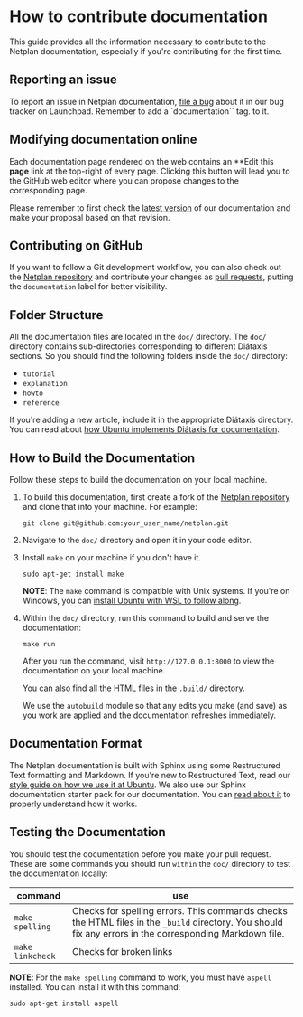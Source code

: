 # How to contribute documentation
This guide provides all the information necessary to contribute to the Netplan documentation, especially if you're contributing for the first time.

## Reporting an issue

To report an issue in Netplan documentation, [file a bug](https://bugs.launchpad.net/netplan/+filebug?field.tags=documentation) about it in our bug tracker on Launchpad. Remember to add a `documentation`` tag.
to it.

## Modifying documentation online

Each documentation page rendered on the web contains an **Edit this **page** link at the top-right of every page. Clicking this button will lead you to the GitHub
web editor where you can propose changes to the corresponding page.

Please remember to first check the [latest version](https://netplan.readthedocs.io/en/latest/)
of our documentation and make your proposal based on that revision.

## Contributing on GitHub

If you want to follow a Git development workflow, you can also check out the
[Netplan repository](https://github.com/canonical/netplan) and contribute your
changes as [pull requests](https://github.com/canonical/netplan/pulls), putting
the `documentation` label for better visibility.

## Folder Structure
All the documentation files are located in the `doc/` directory. The `doc/` directory contains sub-directories corresponding to different Diátaxis sections. So you should find the following folders inside the `doc/` directory:
* `tutorial`
* `explanation`
* `howto`
* `reference`

If you're adding a new article, include it in the appropriate Diátaxis directory. You can read about [how Ubuntu implements Diátaxis for documentation](https://ubuntu.com/blog/diataxis-a-new-foundation-for-canonical-documentation).

## How to Build the Documentation
Follow these steps to build the documentation on your local machine.
1. To build this documentation, first create a fork of the [Netplan repository](https://github.com/canonical/netplan) and clone that into your machine. For example:
    ```shell
    git clone git@github.com:your_user_name/netplan.git
    ```
2. Navigate to the `doc/` directory and open it in your code editor.

3. Install `make` on your machine if you don't have it.
    ```shell
    sudo apt-get install make
    ```
    **NOTE**: The `make` command is compatible with Unix systems. If you're on Windows, you can [install Ubuntu with WSL to follow along](https://github.com/canonical/open-documentation-academy/blob/main/getting-started/start_with_WSL.md).

4. Within the `doc/` directory, run this command to build and serve the documentation:
    ```shell
    make run
    ```
    After you run the command, visit `http://127.0.0.1:8000` to view the documentation on your local machine.

    You can also find all the HTML files in the `.build/` directory.

    We use the `autobuild` module so that any edits you make (and save) as you work are applied and the documentation refreshes immediately.

## Documentation Format
The Netplan documentation is built with Sphinx using some Restructured Text formatting and Markdown. If you're new to Restructured Text, read our [style guide on how we use it at Ubuntu](https://canonical-documentation-with-sphinx-and-readthedocscom.readthedocs-hosted.com/style-guide/).
We also use our Sphinx documentation starter pack for our documentation. You can [read about it](https://github.com/canonical/sphinx-docs-starter-pack) to properly understand how it works.

## Testing the Documentation
You should test the documentation before you make your pull request. These are some commands you should run `within` the `doc/` directory to test the documentation locally:

|command  |use|
|---------|-----|
|`make spelling`| Checks for spelling errors. This commands checks the HTML files in the `_build` directory. You should fix any errors in the corresponding Markdown file.|
| `make linkcheck`| Checks for broken links|

**NOTE**: For the `make spelling` command to work, you must have `aspell` installed. You can install it with this command:
```shell
sudo apt-get install aspell
```